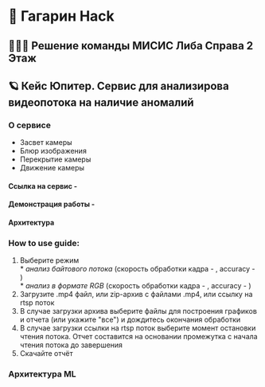 # 🚀 Гагарин Hack 
## 🙋🏻‍♂️ Решение команды МИСИС Либа Справа 2 Этаж

## 🪐 Кейс Юпитер. Сервис для анализирова видеопотока на наличие аномалий

### О сервисе

* Засвет камеры
* Блюр изображения
* Перекрытие камеры
* Движение камеры

#### Ссылка на сервис - 
#### Демонстрация работы - 
#### Архитектура

### How to use guide:

1. Выберите режим  
          *         *анализ байтового потока* (скорость обработки кадра - , accuracy - )  
          *         *анализ в формате RGB* (скорость обработки кадра - , accuracy - )
3. Загрузите .mp4 файл, или zip-архив с файлами .mp4, или ссылку на rtsp поток
4. В случае загрузки архива выберите файлы для построения графиков и отчета (или укажите "все") и дождитесь окончания обработки
5. В случае загрузки ссылки на rtsp поток выберите момент остановки чтения потока. Отчет составится на основании промежутка с начала чтения потока до завершения
6. Скачайте отчёт

### Архитектура ML



